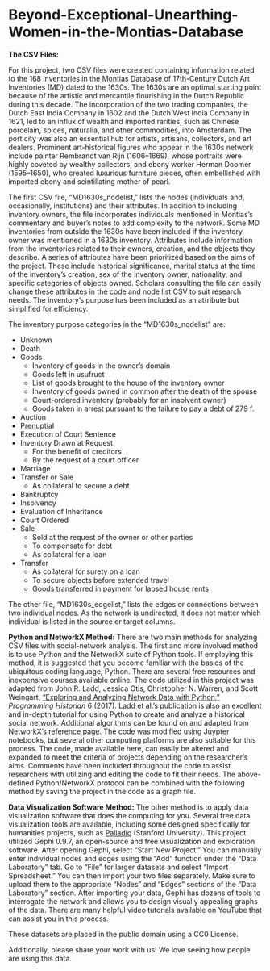 # Beyond-Exceptional-Unearthing-Women-in-the-Montias-Database

**The CSV Files:**

For this project, two CSV files were created containing information related to the 168 inventories in the Montias Database of 17th-Century Dutch Art Inventories (MD) dated to the 1630s. The 1630s are an optimal starting point because of the artistic and mercantile flourishing in the Dutch Republic during this decade. The incorporation of the two trading companies, the Dutch East India Company in 1602 and the Dutch West India Company in 1621, led to an influx of wealth and imported rarities, such as Chinese porcelain, spices, naturalia, and other commodities, into Amsterdam. The port city was also an essential hub for artists, artisans, collectors, and art dealers. Prominent art-historical figures who appear in the 1630s network include painter Rembrandt van Rijn (1606–1669), whose portraits were highly coveted by wealthy collectors, and ebony worker Herman Doomer (1595–1650), who created luxurious furniture pieces, often embellished with imported ebony and scintillating mother of pearl.

The first CSV file, “MD1630s_nodelist,” lists the nodes (individuals and, occasionally, institutions) and their attributes. In addition to including inventory owners, the file incorporates individuals mentioned in Montias’s commentary and buyer’s notes to add complexity to the network. Some MD inventories from outside the 1630s have been included if the inventory owner was mentioned in a 1630s inventory. Attributes include information from the inventories related to their owners, creation, and the objects they describe. A series of attributes have been prioritized based on the aims of the project. These include historical significance, marital status at the time of the inventory’s creation, sex of the inventory owner, nationality, and specific categories of objects owned. Scholars consulting the file can easily change these attributes in the code and node list CSV to suit research needs. The inventory’s purpose has been included as an attribute but simplified for efficiency.

The inventory purpose categories in the “MD1630s_nodelist” are:
- Unknown
- Death 
- Goods
    - Inventory of goods in the owner’s domain 
    - Goods left in usufruct
    - List of goods brought to the house of the inventory owner
    - Inventory of goods owned in common after the death of the spouse 
    - Court-ordered inventory (probably for an insolvent owner)
    - Goods taken in arrest pursuant to the failure to pay a debt of 279 f.
- Auction
- Prenuptial
- Execution of Court Sentence
- Inventory Drawn at Request
    - For the benefit of creditors 
    - By the request of a court officer
- Marriage
- Transfer or Sale
    - As collateral to secure a debt
- Bankruptcy
- Insolvency
- Evaluation of Inheritance
- Court Ordered
- Sale
    - Sold at the request of the owner or other parties
    - To compensate for debt
    - As collateral for a loan
- Transfer
    - As collateral for surety on a loan
    - To secure objects before extended travel
    - Goods transferred in payment for lapsed house rents

The other file, “MD1630s_edgelist,” lists the edges or connections between two individual nodes. As the network is undirected, it does not matter which individual is listed in the source or target columns.


**Python and NetworkX Method:**
There are two main methods for analyzing CSV files with social-network analysis. The first and more involved method is to use Python and the NetworkX suite of Python tools. If employing this method, it is suggested that you become familiar with the basics of the ubiquitous coding language, Python. There are several free resources and inexpensive courses available online. The code utilized in this project was adapted from John R. Ladd, Jessica Otis, Christopher N. Warren, and Scott Weingart, [“Exploring and Analyzing Network Data with Python,”](https://programminghistorian.org/en/lessons/exploring-and-analyzing-network-data-with-python) *Programming Historian* 6 (2017). Ladd et al.’s publication is also an excellent and in-depth tutorial for using Python to create and analyze a historical social network. Additional algorithms can be found on and adapted from NetworkX’s [reference page](https://networkx.org/documentation/stable/reference/index.html). The code was modified using Juypter notebooks, but several other computing platforms are also suitable for this process. The code, made available here, can easily be altered and expanded to meet the criteria of projects depending on the researcher’s aims. Comments have been included throughout the code to assist researchers with utilizing and editing the code to fit their needs. The above-defined Python/NetworkX protocol can be combined with the following method by saving the project in the code as a graph file.


**Data Visualization Software Method:**
The other method is to apply data visualization software that does the computing for you. Several free data visualization tools are available, including some designed specifically for humanities projects, such as [Palladio](https://hdlab.stanford.edu/palladio/) (Stanford University). This project utilized Gephi 0.9.7, an open-source and free visualization and exploration software. After opening Gephi, select “Start New Project.” You can manually enter individual nodes and edges using the “Add” function under the “Data Laboratory” tab. Go to “File” for larger datasets and select “Import Spreadsheet.” You can then import your two files separately. Make sure to upload them to the appropriate “Nodes” and “Edges” sections of the “Data Laboratory” section. After importing your data, Gephi has dozens of tools to interrogate the network and allows you to design visually appealing graphs of the data. There are many helpful video tutorials available on YouTube that can assist you in this process.

These datasets are placed in the public domain using a CC0 License.

Additionally, please share your work with us! We love seeing how people are using this data.
